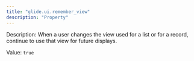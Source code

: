 ```yaml
---
title: "glide.ui.remember_view"
description: "Property"
---
```


Description: When a user changes the view used for a list or for a record, continue to use that view for future displays.

Value: `true`